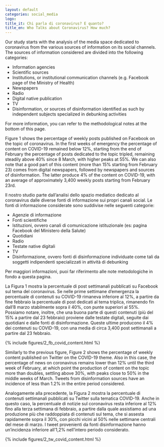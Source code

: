```yaml
---
layout: default
categories: social_media
logo:
title_it: Chi parla di coronavirus? E quanto?
title_en: Who Talks about Coronavirus? How much?
---
```


<div class="en">
	<p>
	Our study starts with the analysis of the media space dedicated to coronavirus from the various sources of information on its social channels. The sources of information considered are divided into the following categories:
	</p>
	<p>
	<ul>
		<li> Information agencies </li>
		<li> Scientific sources </li>
		<li> Institutions, or institutional communication channels (e.g. Facebook page of the Ministry of Health) </li>
		<li> Newspapers </li>
		<li> Radio </li>
		<li> Digital native publication </li>
		<li> TV </li>
		<li> Disinformation, or sources of disinformation identified as such by independent subjects specialized in debunking activities </li>
	</ul>
	</p>
	<p>
	For more information, you can refer to the methodological notes at the bottom of this page.
	</p>
	<p>
	Figure 1 shows the percentage of weekly posts published on Facebook on the topic of coronavirus. In the first weeks of emergency the percentage of content on COVID-19 remained below 12%, starting from the end of February the percentage of posts dedicated to the topic tripled, remaining steadily above 40% since 8 March, with higher peaks at 55%. We can also note that a good part of this content (more than 15% starting from February 23) comes from digital newspapers, followed by newspapers and sources of disinformation. The latter produce 4% of the content on COVID-19, with an average of approximately 3,400 weekly posts starting from February 23rd.
	</p>
</div>

<div class="it">
	<p>
	Il nostro studio parte dall’analisi dello spazio mediatico dedicato al coronavirus dalle diverse fonti di informazione sui propri canali social. Le fonti di informazione considerate sono suddivise nelle seguenti categorie:
	</p>
	<p>
	<ul>
		<li>Agenzie di informazione</li>
		<li>Fonti scientifiche</li>
		<li>Istituzioni, ovvero canali di comunicazione istituzionale (es: pagina Facebook del Ministero della Salute)</li>
		<li>Quotidiani</li>
		<li>Radio</li>
		<li>Testate native digitali</li>	
		<li>TV</li>
		<li>Disinformazione, ovvero fonti di disinformazione individuate come tali da soggetti indipendenti specializzati in attività di debunking</li>
	</ul>
	</p>
	<p>
	Per maggiori informazioni, puoi far riferimento alle note metodologiche in fondo a questa pagina.
	</p>
	<p>
	La Figura 1 mostra la percentuale di post settimanali pubblicati su Facebook sul tema del coronavirus. Se nelle prime settimane d’emergenza la percentuale di contenuti su COVID-19 rimaneva inferiore al 12%, a partire da fine febbraio la percentuale di post dedicati al tema triplica, rimanendo fin dall’8 marzo stabilmente sopra il 40%, con punte superiori al 55%.  Possiamo notare, inoltre, che una buona parte di questi contenuti (più del 15% a partire dal 23 febbraio) proviene dalle testate digitali, seguite dai quotidiani e dalle fonti di disinformazione. Queste ultime producono il 4% dei contenuti su COVID-19, con una media di circa 3,400 post settimanali a partire dal 23 febbraio.
	</p>
</div>

<div class="w3-white w3-card-4 w3-center" >
    {% include figures/2_fb_covid_content.html %}
</div>

<div class="en">
	<p>
	Similarly to the previous figure, Figure 2 shows the percentage of weekly content published on Twitter on the COVID-19 theme. Also in this case, the percentage of news on coronavirus remains lower than 12% until the third week of February, at which point the production of content on the topic more than doubles, settling above 30%, with peaks close to 50% in the middle weeks of March. Tweets from disinformation sources have an incidence of less than 1.2% in the entire period considered.
	</p>
</div>

<div class="it">
	<p>
	Analogamente alla precedente, la Figura 2 mostra la percentuale di contenuti settimanali pubblicati su Twitter sulla tematica COVID-19. Anche in questo caso, la percentuale di notizie sul coronavirus resta inferiore al 12% fino alla terza settimana di febbraio, a partire dalla quale assistiamo ad una produzione più che raddoppiata di contenuti sul tema, che si assesta rapidamente sopra il 30%, con picchi vicini al 50% nelle settimane centrali del mese di marzo. I tweet provenienti da fonti disinformazione hanno un’incidenza inferiore all’1,2% nell’intero periodo considerato. 
	</p>
</div>

<div class="w3-white w3-card-4 w3-center" >
    {% include figures/2_tw_covid_content.html %}
</div>
